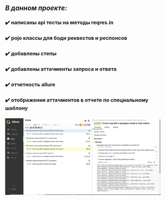## ***В данном проекте:***
### :heavy_check_mark: написаны api тесты на методы reqres.in
### :heavy_check_mark: pojo классы для боди реквестов и респонсов
### :heavy_check_mark: добавлены степы
### :heavy_check_mark: добавлены аттачменты запроса и ответа
### :heavy_check_mark: отчетность allure
### :heavy_check_mark: отображения аттачментов в отчете по специальному шаблону
###
![allure-report](src/test/resources/img/allure.png)